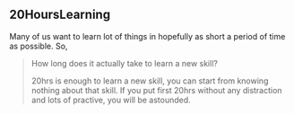## 20HoursLearning
Many of us want to learn lot of things in hopefully as short a period of time as possible. So, 
> How long does it actually take to learn a new skill?
>
> 20hrs is enough to learn a new skill, you can start from knowing nothing about that skill. If you put first 20hrs without any distraction and lots of practive, you will be astounded.
